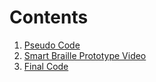 #   Contents
1. [Pseudo Code](https://github.com/carbonvibes/Projects/blob/Smart-Braille/Pseudo_Code.py)
2. [Smart Braille Prototype Video](https://youtu.be/dRJUgBnrWw8)
3. [Final Code](https://github.com/carbonvibes/Projects/blob/Smart-Braille/CODE_FINAL.ino)
